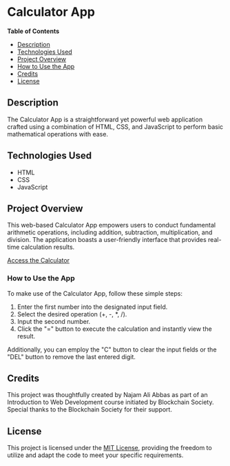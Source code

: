 # Calculator App

**Table of Contents**
- [Description](#description)
- [Technologies Used](#technologies-used)
- [Project Overview](#project-overview)
- [How to Use the App](#how-to-use-the-app)
- [Credits](#credits)
- [License](#license)

## Description

The Calculator App is a straightforward yet powerful web application crafted using a combination of HTML, CSS, and JavaScript to perform basic mathematical operations with ease.

## Technologies Used

- HTML
- CSS
- JavaScript

## Project Overview

This web-based Calculator App empowers users to conduct fundamental arithmetic operations, including addition, subtraction, multiplication, and division. The application boasts a user-friendly interface that provides real-time calculation results.

[Access the Calculator](https://hissabkittab.netlify.app)

### How to Use the App

To make use of the Calculator App, follow these simple steps:

1. Enter the first number into the designated input field.
2. Select the desired operation (+, -, *, /).
3. Input the second number.
4. Click the "=" button to execute the calculation and instantly view the result.

Additionally, you can employ the "C" button to clear the input fields or the "DEL" button to remove the last entered digit.

## Credits

This project was thoughtfully created by Najam Ali Abbas as part of an Introduction to Web Development course initiated by Blockchain Society. Special thanks to the Blockchain Society for their support.

## License

This project is licensed under the [MIT License](LICENSE), providing the freedom to utilize and adapt the code to meet your specific requirements.
